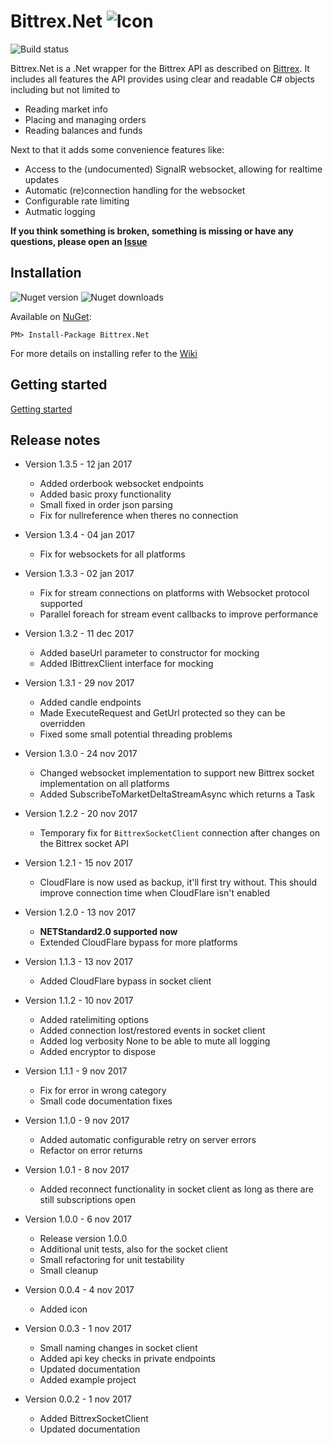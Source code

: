 # Bittrex.Net ![Icon](https://github.com/JKorf/Bittrex.Net/blob/master/Resources/icon.png?raw=true)

![Build status](https://travis-ci.org/JKorf/Bittrex.Net.svg?branch=master)

Bittrex.Net is a .Net wrapper for the Bittrex API as described on [Bittrex](https://bittrex.com/Home/Api). It includes all features the API provides using clear and readable C# objects including but not limited to
* Reading market info
* Placing and managing orders
* Reading balances and funds

Next to that it adds some convenience features like:
* Access to the (undocumented) SignalR websocket, allowing for realtime updates
* Automatic (re)connection handling for the websocket
* Configurable rate limiting
* Autmatic logging

**If you think something is broken, something is missing or have any questions, please open an [Issue](https://github.com/JKorf/Bittrex.Net/issues)**

## Installation
![Nuget version](https://img.shields.io/nuget/v/bittrex.net.svg) ![Nuget downloads](https://img.shields.io/nuget/dt/Bittrex.Net.svg)

Available on [NuGet](https://www.nuget.org/packages/Bittrex.Net/):
```
PM> Install-Package Bittrex.Net
```
For more details on installing refer to the [Wiki](https://github.com/JKorf/Bittrex.Net/wiki/Installation)

## Getting started
[Getting started](https://github.com/JKorf/Bittrex.Net/wiki/Getting-started)

## Release notes
* Version 1.3.5 - 12 jan 2017
	* Added orderbook websocket endpoints
	* Added basic proxy functionality
	* Small fixed in order json parsing
	* Fix for nullreference when theres no connection

* Version 1.3.4 - 04 jan 2017
	* Fix for websockets for all platforms

* Version 1.3.3 - 02 jan 2017
	* Fix for stream connections on platforms with Websocket protocol supported
	* Parallel foreach for stream event callbacks to improve performance

* Version 1.3.2 - 11 dec 2017
	* Added baseUrl parameter to constructor for mocking
	* Added IBittrexClient interface for mocking

* Version 1.3.1 - 29 nov 2017
	* Added candle endpoints
	* Made ExecuteRequest and GetUrl protected so they can be overridden
	* Fixed some small potential threading problems
	
* Version 1.3.0 - 24 nov 2017
	* Changed websocket implementation to support new Bittrex socket implementation on all platforms
	* Added SubscribeToMarketDeltaStreamAsync which returns a Task

* Version 1.2.2 - 20 nov 2017
	* Temporary fix for `BittrexSocketClient` connection after changes on the Bittrex socket API

* Version 1.2.1 - 15 nov 2017
	* CloudFlare is now used as backup, it'll first try without. This should improve connection time when CloudFlare isn't enabled

* Version 1.2.0 - 13 nov 2017
	* **NETStandard2.0 supported now**
	* Extended CloudFlare bypass for more platforms

* Version 1.1.3 - 13 nov 2017
	* Added CloudFlare bypass in socket client

* Version 1.1.2 - 10 nov 2017
	* Added ratelimiting options
	* Added connection lost/restored events in socket client
	* Added log verbosity None to be able to mute all logging
	* Added encryptor to dispose

* Version 1.1.1 - 9 nov 2017
	* Fix for error in wrong category
	* Small code documentation fixes

* Version 1.1.0 - 9 nov 2017
	* Added automatic configurable retry on server errors
	* Refactor on error returns

* Version 1.0.1 - 8 nov 2017
	* Added reconnect functionality in socket client as long as there are still subscriptions open

* Version 1.0.0 - 6 nov 2017
	* Release version 1.0.0
	* Additional unit tests, also for the socket client	
	* Small refactoring for unit testability
	* Small cleanup
	
* Version 0.0.4 - 4 nov 2017
	* Added icon

* Version 0.0.3 - 1 nov 2017
	* Small naming changes in socket client
	* Added api key checks in private endpoints
	* Updated documentation
	* Added example project

* Version 0.0.2 - 1 nov 2017
	* Added BittrexSocketClient
	* Updated documentation